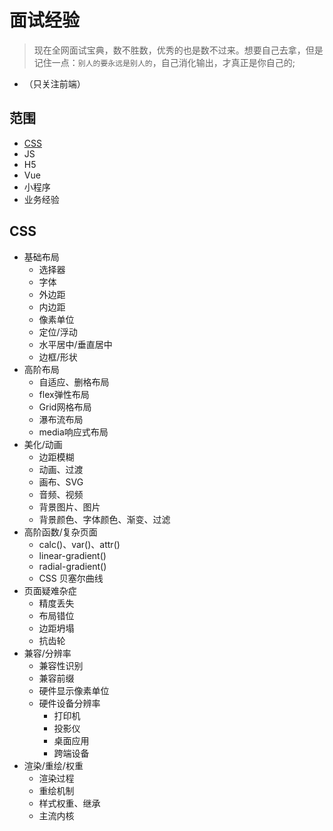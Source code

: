 # 面试经验
> 现在全网面试宝典，数不胜数，优秀的也是数不过来。想要自己去拿，但是记住一点：`别人的要永远是别人的`，自己消化输出，才真正是你自己的;

* （只关注前端）

## 范围
* [CSS](#css)
* JS
* H5
* Vue
* 小程序
* 业务经验


## CSS
* 基础布局
    * 选择器
    * 字体
    * 外边距
    * 内边距
    * 像素单位
    * 定位/浮动
    * 水平居中/垂直居中
    * 边框/形状
* 高阶布局
    * 自适应、删格布局
    * flex弹性布局
    * Grid网格布局
    * 瀑布流布局
    * media响应式布局
* 美化/动画
    * 边距模糊
    * 动画、过渡
    * 画布、SVG
    * 音频、视频
    * 背景图片、图片
    * 背景颜色、字体颜色、渐变、过滤
* 高阶函数/复杂页面
    * calc()、var()、attr()
    * linear-gradient()
    * radial-gradient()
    * CSS 贝塞尔曲线
* 页面疑难杂症
    * 精度丢失
    * 布局错位
    * 边距坍塌
    * 抗齿轮
* 兼容/分辨率
    * 兼容性识别
    * 兼容前缀
    * 硬件显示像素单位
    * 硬件设备分辨率
        * 打印机
        * 投影仪
        * 桌面应用
        * 跨端设备
* 渲染/重绘/权重
    * 渲染过程
    * 重绘机制
    * 样式权重、继承
    * 主流内核

##